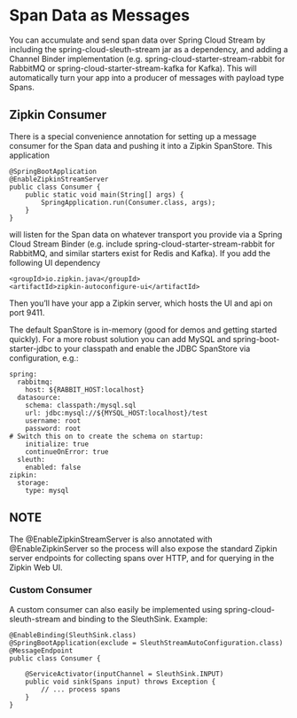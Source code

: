 # Span Data as Messages

You can accumulate and send span data over Spring Cloud Stream by including the spring-cloud-sleuth-stream jar as a dependency, and adding a Channel Binder implementation (e.g. spring-cloud-starter-stream-rabbit for RabbitMQ or spring-cloud-starter-stream-kafka for Kafka). This will automatically turn your app into a producer of messages with payload type Spans.

## Zipkin Consumer

There is a special convenience annotation for setting up a message consumer for the Span data and pushing it into a Zipkin SpanStore. This application

    @SpringBootApplication
    @EnableZipkinStreamServer
    public class Consumer {
        public static void main(String[] args) {
            SpringApplication.run(Consumer.class, args);
        }
    }
    
will listen for the Span data on whatever transport you provide via a Spring Cloud Stream Binder (e.g. include spring-cloud-starter-stream-rabbit for RabbitMQ, and similar starters exist for Redis and Kafka). If you add the following UI dependency

    <groupId>io.zipkin.java</groupId>
    <artifactId>zipkin-autoconfigure-ui</artifactId>
    
Then you’ll have your app a Zipkin server, which hosts the UI and api on port 9411.

The default SpanStore is in-memory (good for demos and getting started quickly). For a more robust solution you can add MySQL and spring-boot-starter-jdbc to your classpath and enable the JDBC SpanStore via configuration, e.g.:

    spring:
      rabbitmq:
        host: ${RABBIT_HOST:localhost}
      datasource:
        schema: classpath:/mysql.sql
        url: jdbc:mysql://${MYSQL_HOST:localhost}/test
        username: root
        password: root
    # Switch this on to create the schema on startup:
        initialize: true
        continueOnError: true
      sleuth:
        enabled: false
    zipkin:
      storage:
        type: mysql
        
## NOTE

The @EnableZipkinStreamServer is also annotated with @EnableZipkinServer so the process will also expose the standard Zipkin server endpoints for collecting spans over HTTP, and for querying in the Zipkin Web UI.

### Custom Consumer

A custom consumer can also easily be implemented using spring-cloud-sleuth-stream and binding to the SleuthSink. Example:

    @EnableBinding(SleuthSink.class)
    @SpringBootApplication(exclude = SleuthStreamAutoConfiguration.class)
    @MessageEndpoint
    public class Consumer {

        @ServiceActivator(inputChannel = SleuthSink.INPUT)
        public void sink(Spans input) throws Exception {
            // ... process spans
        }
    }    